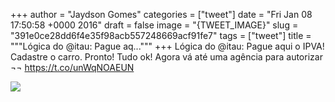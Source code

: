 
+++
author = "Jaydson Gomes"
categories = ["tweet"]
date = "Fri Jan 08 17:50:58 +0000 2016"
draft = false
image = "{TWEET_IMAGE}"
slug = "391e0ce28dd6f4e35f98acb557248669acf91fe7"
tags = ["tweet"]
title = """Lógica do @itau: Pague aq..."""
+++
Lógica do @itau: Pague aqui o IPVA! Cadastre o carro. Pronto! Tudo ok! Agora vá até uma agência para autorizar ¬¬ https://t.co/unWqNOAEUN

![](/images/tweet-media/685519076307943425-CYNzzrrWYAE43mI.jpg)